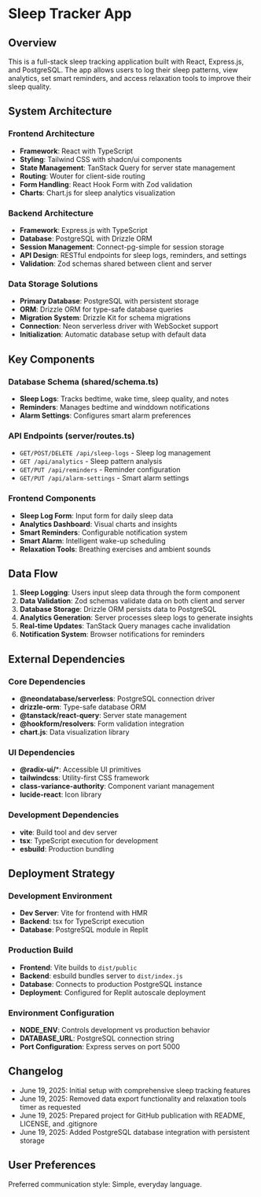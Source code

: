 # Sleep Tracker App

## Overview

This is a full-stack sleep tracking application built with React, Express.js, and PostgreSQL. The app allows users to log their sleep patterns, view analytics, set smart reminders, and access relaxation tools to improve their sleep quality.

## System Architecture

### Frontend Architecture
- **Framework**: React with TypeScript
- **Styling**: Tailwind CSS with shadcn/ui components
- **State Management**: TanStack Query for server state management
- **Routing**: Wouter for client-side routing
- **Form Handling**: React Hook Form with Zod validation
- **Charts**: Chart.js for sleep analytics visualization

### Backend Architecture
- **Framework**: Express.js with TypeScript
- **Database**: PostgreSQL with Drizzle ORM
- **Session Management**: Connect-pg-simple for session storage
- **API Design**: RESTful endpoints for sleep logs, reminders, and settings
- **Validation**: Zod schemas shared between client and server

### Data Storage Solutions
- **Primary Database**: PostgreSQL with persistent storage
- **ORM**: Drizzle ORM for type-safe database queries
- **Migration System**: Drizzle Kit for schema migrations
- **Connection**: Neon serverless driver with WebSocket support
- **Initialization**: Automatic database setup with default data

## Key Components

### Database Schema (shared/schema.ts)
- **Sleep Logs**: Tracks bedtime, wake time, sleep quality, and notes
- **Reminders**: Manages bedtime and winddown notifications
- **Alarm Settings**: Configures smart alarm preferences

### API Endpoints (server/routes.ts)
- `GET/POST/DELETE /api/sleep-logs` - Sleep log management
- `GET /api/analytics` - Sleep pattern analysis
- `GET/PUT /api/reminders` - Reminder configuration
- `GET/PUT /api/alarm-settings` - Smart alarm settings

### Frontend Components
- **Sleep Log Form**: Input form for daily sleep data
- **Analytics Dashboard**: Visual charts and insights
- **Smart Reminders**: Configurable notification system
- **Smart Alarm**: Intelligent wake-up scheduling
- **Relaxation Tools**: Breathing exercises and ambient sounds

## Data Flow

1. **Sleep Logging**: Users input sleep data through the form component
2. **Data Validation**: Zod schemas validate data on both client and server
3. **Database Storage**: Drizzle ORM persists data to PostgreSQL
4. **Analytics Generation**: Server processes sleep logs to generate insights
5. **Real-time Updates**: TanStack Query manages cache invalidation
6. **Notification System**: Browser notifications for reminders

## External Dependencies

### Core Dependencies
- **@neondatabase/serverless**: PostgreSQL connection driver
- **drizzle-orm**: Type-safe database ORM
- **@tanstack/react-query**: Server state management
- **@hookform/resolvers**: Form validation integration
- **chart.js**: Data visualization library

### UI Dependencies
- **@radix-ui/***: Accessible UI primitives
- **tailwindcss**: Utility-first CSS framework
- **class-variance-authority**: Component variant management
- **lucide-react**: Icon library

### Development Dependencies
- **vite**: Build tool and dev server
- **tsx**: TypeScript execution for development
- **esbuild**: Production bundling

## Deployment Strategy

### Development Environment
- **Dev Server**: Vite for frontend with HMR
- **Backend**: tsx for TypeScript execution
- **Database**: PostgreSQL module in Replit

### Production Build
- **Frontend**: Vite builds to `dist/public`
- **Backend**: esbuild bundles server to `dist/index.js`
- **Database**: Connects to production PostgreSQL instance
- **Deployment**: Configured for Replit autoscale deployment

### Environment Configuration
- **NODE_ENV**: Controls development vs production behavior
- **DATABASE_URL**: PostgreSQL connection string
- **Port Configuration**: Express serves on port 5000

## Changelog

- June 19, 2025: Initial setup with comprehensive sleep tracking features
- June 19, 2025: Removed data export functionality and relaxation tools timer as requested
- June 19, 2025: Prepared project for GitHub publication with README, LICENSE, and .gitignore
- June 19, 2025: Added PostgreSQL database integration with persistent storage

## User Preferences

Preferred communication style: Simple, everyday language.